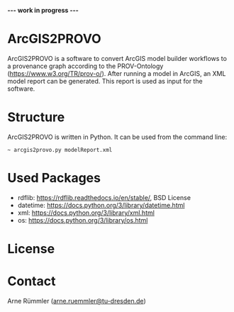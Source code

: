 __--- work in progress ---__

# ArcGIS2PROVO

ArcGIS2PROVO is a software to convert ArcGIS model builder workflows to a provenance graph according to the PROV-Ontology (https://www.w3.org/TR/prov-o/). After running a model in ArcGIS, an XML model report can be generated. This report is used as input for the software.

# Structure

ArcGIS2PROVO is written in Python. It can be used from the command line:

 ```~ arcgis2provo.py modelReport.xml```

# Used Packages

- rdflib: https://rdflib.readthedocs.io/en/stable/, BSD License
- datetime: https://docs.python.org/3/library/datetime.html
- xml: https://docs.python.org/3/library/xml.html
- os: https://docs.python.org/3/library/os.html

# License

# Contact
Arne Rümmler ([arne.ruemmler@tu-dresden.de](mailto:arne.ruemmler@tu-dresden.de))
